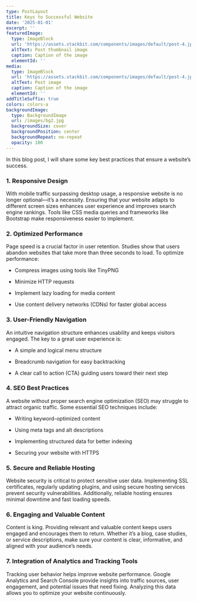 ```yaml
---
type: PostLayout
title: Keys to Successful Website
date: '2025-01-01'
excerpt: ''
featuredImage:
  type: ImageBlock
  url: 'https://assets.stackbit.com/components/images/default/post-4.jpeg'
  altText: Post thumbnail image
  caption: Caption of the image
  elementId: ''
media:
  type: ImageBlock
  url: 'https://assets.stackbit.com/components/images/default/post-4.jpeg'
  altText: Post image
  caption: Caption of the image
  elementId: ''
addTitleSuffix: true
colors: colors-a
backgroundImage:
  type: BackgroundImage
  url: /images/bg2.jpg
  backgroundSize: cover
  backgroundPosition: center
  backgroundRepeat: no-repeat
  opacity: 100
---
```

In this blog post, I will share some key best practices that ensure a website’s success.

### 1. **Responsive Design**

With mobile traffic surpassing desktop usage, a responsive website is no longer optional—it’s a necessity. Ensuring that your website adapts to different screen sizes enhances user experience and improves search engine rankings. Tools like CSS media queries and frameworks like Bootstrap make responsiveness easier to implement.

### 2. **Optimized Performance**

Page speed is a crucial factor in user retention. Studies show that users abandon websites that take more than three seconds to load. To optimize performance:

*   Compress images using tools like TinyPNG

*   Minimize HTTP requests

*   Implement lazy loading for media content

*   Use content delivery networks (CDNs) for faster global access

### 3. **User-Friendly Navigation**

An intuitive navigation structure enhances usability and keeps visitors engaged. The key to a great user experience is:

*   A simple and logical menu structure

*   Breadcrumb navigation for easy backtracking

*   A clear call to action (CTA) guiding users toward their next step

### 4. **SEO Best Practices**

A website without proper search engine optimization (SEO) may struggle to attract organic traffic. Some essential SEO techniques include:

*   Writing keyword-optimized content

*   Using meta tags and alt descriptions

*   Implementing structured data for better indexing

*   Securing your website with HTTPS

### 5. **Secure and Reliable Hosting**

Website security is critical to protect sensitive user data. Implementing SSL certificates, regularly updating plugins, and using secure hosting services prevent security vulnerabilities. Additionally, reliable hosting ensures minimal downtime and fast loading speeds.

### 6. **Engaging and Valuable Content**

Content is king. Providing relevant and valuable content keeps users engaged and encourages them to return. Whether it’s a blog, case studies, or service descriptions, make sure your content is clear, informative, and aligned with your audience’s needs.

### 7. **Integration of Analytics and Tracking Tools**

Tracking user behavior helps improve website performance. Google Analytics and Search Console provide insights into traffic sources, user engagement, and potential issues that need fixing. Analyzing this data allows you to optimize your website continuously.
